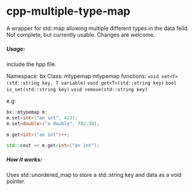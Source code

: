 # cpp-multiple-type-map
A wrapper for std::map allowing multiple different types in the data feild.
Not complete, but currently usable. Changes are welcome.

##### Usage:
include the hpp file.

Namespace: bx
Class: mtypemap
mtypemap functions:
  `void set<T>(std::string key, T variable)`
  `void get<T>(std::string key)`
  `bool is_set(std::string key)`
  `void remove(std::string key)`

e.g:
```c++
bx::mtypemap m;
m.set<int>("an int", 413);
m.set<double>("a double", 782.38);

m.get<int>("an int")++;

std::cout << m.get<int>("an int");

```
  
##### How it works:
Uses std::unordered_map to store a std::string key and data as a void pointer.
